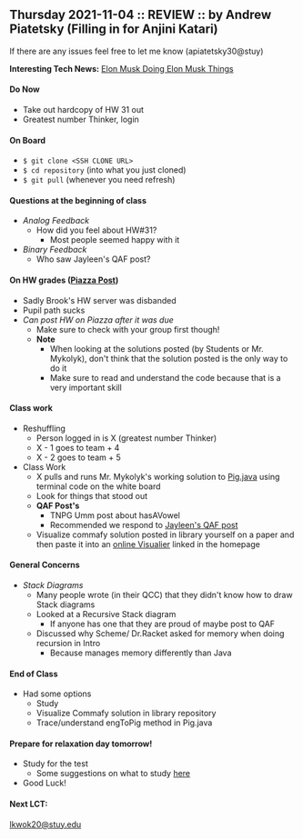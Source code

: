 ## Thursday 2021-11-04 :: REVIEW :: by Andrew Piatetsky (Filling in for Anjini Katari)
If there are any issues feel free to let me know (apiatetsky30@stuy)

**Interesting Tech News:** [Elon Musk Doing Elon Musk Things](https://www.cnet.com/news/blue-origin-loses-legal-challenge-over-nasas-choice-of-spacex-and-starship/)

#### Do Now
 - Take out hardcopy of HW 31 out
 - Greatest number Thinker, login
#### On Board
 - ```$ git clone <SSH CLONE URL>```
 - ```$ cd repository``` (into what you just cloned)
 - ```$ git pull``` (whenever you need refresh)
#### Questions at the beginning of class
 - *Analog Feedback*
    - How did you feel about HW#31?
       - Most people seemed happy with it
 - *Binary Feedback*
    - Who saw Jayleen's QAF post?
#### On HW grades ([Piazza Post](https://piazza.com/class/kue5pmk0w7n70n?cid=215))
 - Sadly Brook's HW server was disbanded
 - Pupil path sucks
 - *Can post HW on Piazza after it was due*
    - Make sure to check with your group first though!
    - **Note**
      - When looking at the solutions posted (by Students or Mr. Mykolyk), don't think that the solution posted is the only way to do it
      - Make sure to read and understand the code because that is a very important skill

#### Class work
 - Reshuffling
    - Person logged in is X (greatest number Thinker)
    - X - 1 goes to team + 4
    - X - 2 goes to team + 5
 - Class Work
    - X pulls and runs Mr. Mykolyk's working solution to [Pig.java](https://github.com/ap251/library/blob/main/31_oink/Pig.java) using terminal code on the white board
    - Look for things that stood out 
    - **QAF Post's**
      - TNPG Umm post about hasAVowel 
      - Recommended we respond to [Jayleen's QAF post](https://piazza.com/class/kue5pmk0w7n70n?cid=226)
    - Visualize commafy solution posted in library yourself on a paper and then paste it into an [online Visualier](https://pythontutor.com/java.html#mode=edit) linked in the homepage

#### General Concerns 
 - *Stack Diagrams*
   - Many people wrote (in their QCC) that they didn't know how to draw Stack diagrams
   - Looked at a Recursive Stack diagram
      - If anyone has one that they are proud of maybe post to QAF
   - Discussed why Scheme/ Dr.Racket asked for memory when doing recursion in Intro
      - Because manages memory differently than Java

#### End of Class
 - Had some options
   - Study
   - Visualize Commafy solution in library repository
   - Trace/understand engToPig method in Pig.java

#### Prepare for relaxation day tomorrow!
 - Study for the test 
   - Some suggestions on what to study [here](https://piazza.com/class/kue5pmk0w7n70n?cid=226)
 - Good Luck!

#### Next LCT:
lkwok20@stuy.edu
